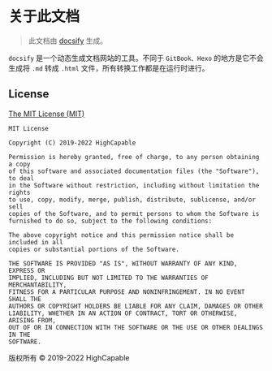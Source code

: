 # 关于此文档

> 此文档由 [docsify](https://github.com/QingWei-Li/docsify/) 生成。

`docsify` 是一个动态生成文档网站的工具。不同于 `GitBook、Hexo` 的地方是它不会生成将 `.md` 转成 `.html` 文件，所有转换工作都是在运行时进行。

## License

[The MIT License (MIT)](https://github.com/fankes/YukiHookAPI/blob/master/LICENSE)

```
MIT License

Copyright (C) 2019-2022 HighCapable

Permission is hereby granted, free of charge, to any person obtaining a copy
of this software and associated documentation files (the "Software"), to deal
in the Software without restriction, including without limitation the rights
to use, copy, modify, merge, publish, distribute, sublicense, and/or sell
copies of the Software, and to permit persons to whom the Software is
furnished to do so, subject to the following conditions:

The above copyright notice and this permission notice shall be included in all
copies or substantial portions of the Software.

THE SOFTWARE IS PROVIDED "AS IS", WITHOUT WARRANTY OF ANY KIND, EXPRESS OR
IMPLIED, INCLUDING BUT NOT LIMITED TO THE WARRANTIES OF MERCHANTABILITY,
FITNESS FOR A PARTICULAR PURPOSE AND NONINFRINGEMENT. IN NO EVENT SHALL THE
AUTHORS OR COPYRIGHT HOLDERS BE LIABLE FOR ANY CLAIM, DAMAGES OR OTHER
LIABILITY, WHETHER IN AN ACTION OF CONTRACT, TORT OR OTHERWISE, ARISING FROM,
OUT OF OR IN CONNECTION WITH THE SOFTWARE OR THE USE OR OTHER DEALINGS IN THE
SOFTWARE.
```

版权所有 © 2019-2022 HighCapable